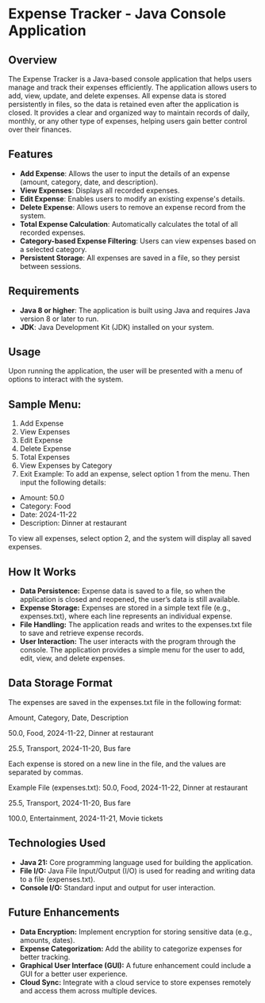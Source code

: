 # Expense Tracker - Java Console Application

## Overview
The Expense Tracker is a Java-based console application that helps users manage and track their expenses efficiently. The application allows users to add, view, update, and delete expenses. All expense data is stored persistently in files, so the data is retained even after the application is closed. It provides a clear and organized way to maintain records of daily, monthly, or any other type of expenses, helping users gain better control over their finances.

## Features
- **Add Expense**: Allows the user to input the details of an expense (amount, category, date, and description).
- **View Expenses**: Displays all recorded expenses.
- **Edit Expense**: Enables users to modify an existing expense's details.
- **Delete Expense**: Allows users to remove an expense record from the system.
- **Total Expense Calculation**: Automatically calculates the total of all recorded expenses.
- **Category-based Expense Filtering**: Users can view expenses based on a selected category.
- **Persistent Storage**: All expenses are saved in a file, so they persist between sessions.

## Requirements
- **Java 8 or higher**: The application is built using Java and requires Java version 8 or later to run.
- **JDK**: Java Development Kit (JDK) installed on your system.

## Usage
Upon running the application, the user will be presented with a menu of options to interact with the system.

## Sample Menu:
1. Add Expense
2. View Expenses
3. Edit Expense
4. Delete Expense
5. Total Expenses
6. View Expenses by Category
7. Exit
Example:
To add an expense, select option 1 from the menu. Then input the following details:

- Amount: 50.0
- Category: Food
- Date: 2024-11-22
- Description: Dinner at restaurant
  
To view all expenses, select option 2, and the system will display all saved expenses.

## How It Works
- **Data Persistence:** Expense data is saved to a file, so when the application is closed and reopened, the user’s data is still available.
- **Expense Storage:** Expenses are stored in a simple text file (e.g., expenses.txt), where each line represents an individual expense.
- **File Handling:** The application reads and writes to the expenses.txt file to save and retrieve expense records.
- **User Interaction:** The user interacts with the program through the console. The application provides a simple menu for the user to add, edit, view, and delete expenses.

## Data Storage Format
The expenses are saved in the expenses.txt file in the following format:


Amount, Category, Date, Description

50.0, Food, 2024-11-22, Dinner at restaurant

25.5, Transport, 2024-11-20, Bus fare

Each expense is stored on a new line in the file, and the values are separated by commas.

Example File (expenses.txt):
50.0, Food, 2024-11-22, Dinner at restaurant

25.5, Transport, 2024-11-20, Bus fare

100.0, Entertainment, 2024-11-21, Movie tickets

## Technologies Used
- **Java 21:** Core programming language used for building the application.
- **File I/O:** Java File Input/Output (I/O) is used for reading and writing data to a file (expenses.txt).
- **Console I/O:** Standard input and output for user interaction.
  
## Future Enhancements
- **Data Encryption:** Implement encryption for storing sensitive data (e.g., amounts, dates).
- **Expense Categorization:** Add the ability to categorize expenses for better tracking.
- **Graphical User Interface (GUI):** A future enhancement could include a GUI for a better user experience.
- **Cloud Sync:** Integrate with a cloud service to store expenses remotely and access them across multiple devices.
